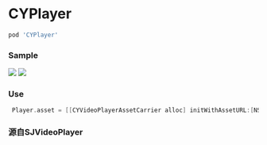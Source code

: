 # CYPlayer
```ruby
pod 'CYPlayer'
```
### Sample

<img src="https://github.com/yellowei/SJVideoPlayer/blob/master/SJVideoPlayerProject/SJVideoPlayerProject/IMG_0454.PNG" />

<img src="https://github.com/yellowei/SJVideoPlayer/blob/master/SJVideoPlayerProject/SJVideoPlayerProject/IMG_0457.PNG" />

### Use
```Objective-C
 Player.asset = [[CYVideoPlayerAssetCarrier alloc] initWithAssetURL:[NSURL URLWithString:@"http://....."] beginTime:10];
```
### 源自SJVideoPlayer
